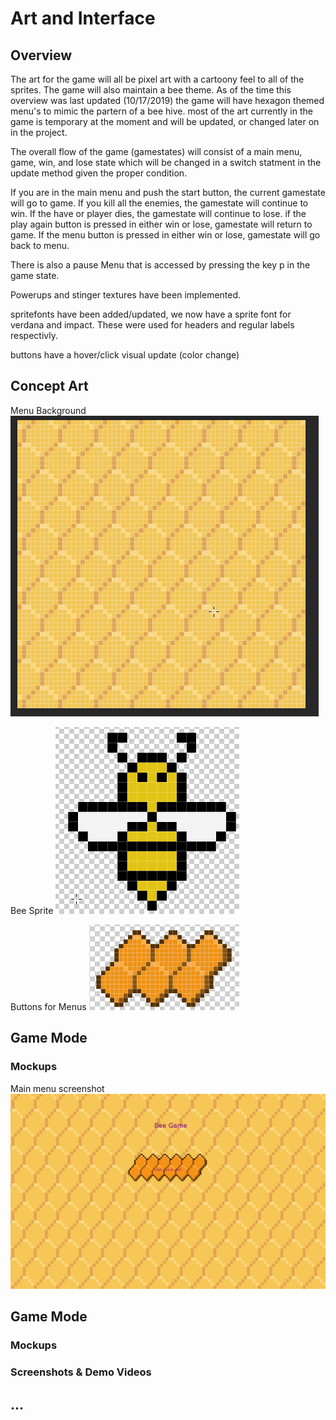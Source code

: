 # Art and Interface

## Overview

The art for the game will all be pixel art with a cartoony feel to all of the sprites. The game will also maintain a bee theme. As of the time this overview was last updated (10/17/2019) the game will have hexagon themed menu's to mimic the partern of a bee hive.
most of the art currently in the game is temporary at the moment and will be updated, or changed later on in the project.


The overall flow of the game (gamestates) will consist of a main menu, game, win, and lose state which will be changed in a switch statment in the update method given the proper condition.

If you are in the main menu and push the start button, the current gamestate will go to game. If you kill all the enemies, the gamestate will continue to win. If the have or player dies, the gamestate will continue to lose. if the play again button is pressed in either win or lose, gamestate will return to game. If the menu button is pressed in either win or lose, gamestate will go back to menu.

There is also a pause Menu that is accessed by pressing the key p in the game state.

Powerups and stinger textures have been implemented.

spritefonts have been added/updated, we now have a sprite font for verdana and impact. These were used for headers and regular labels respectivly.

buttons have a hover/click visual update (color change)

## Concept Art
Menu Background
<img src="Menu.png"
     alt="Menu Background"/>
     
     
     
Bee Sprite
<img src="bee.png"
     alt="Bee Sprite"/>
     
     
     
Buttons for Menus
<img src="Button.png"
     alt="Buttons"/>

## Game Mode <A>

### Mockups
Main menu screenshot
<img src="MenuExample.png"
     alt="Screenshot of Menu"/>
## Game Mode <B>

### Mockups

### Screenshots & Demo Videos

## ...
